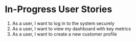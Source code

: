 # In-Progress User Stories

1. As a user, I want to log in to the system securely
2. As a user, I want to view my dashboard with key metrics
3. As a user, I want to create a new customer profile